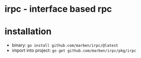 # irpc - interface based rpc

# installation
- binary: `go install github.com/marben/irpc/@latest`
- import into project: `go get github.com/marben/irpc/pkg/irpc`
